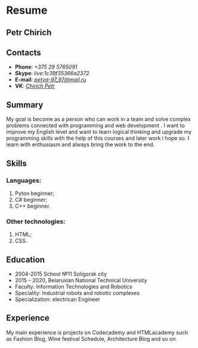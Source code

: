 # Resume

## Petr Chirich

## Contacts

* **Phone**: *+375 29 5765091*
* **Skype**: *live:1c39f35366a2372*
* **E-mail**: *petya-97_97@mail.ru*
* **VK**: [*Chirich Petr*](https://vk.com/id76221632)

## Summary

My goal is  become as a person who can work in a team and solve complex problems connected with programming and web development . I want to improve my English level and want to learn  logical thinking and upgrade my programming skills with the help of this courses  and later work i hope so. I learn with enthusiasm and always bring the work to the end.

## Skills

### Languages: 
1. Pyton beginner;
2. C# beginner;
3. C++ beginner.
### Other technologies: 
1. HTML;
2. CSS.

## Education
* 2004-2015 School №11 Soligorsk city
* 2015 – 2020, Belarusian National Technical University
* Faculty: Information Technologies and Robotics
* Speciality: Industrial robots and robotic complexes
* Specialization: electrican Engineer

## Experience
My main experience is projects on Codecademy and HTMLacademy such as Fashion Blog, Wine festival Schedule, Architecture Blog and so on.


